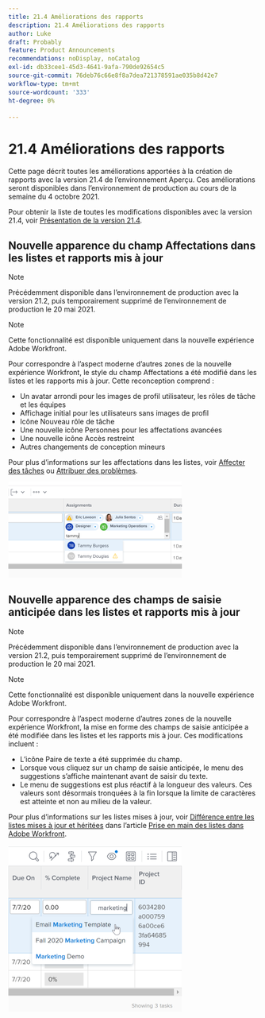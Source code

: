 ```yaml
---
title: 21.4 Améliorations des rapports
description: 21.4 Améliorations des rapports
author: Luke
draft: Probably
feature: Product Announcements
recommendations: noDisplay, noCatalog
exl-id: db33cee1-45d3-4641-9afa-790de92654c5
source-git-commit: 76deb76c66e8f8a7dea721378591ae035b8d42e7
workflow-type: tm+mt
source-wordcount: '333'
ht-degree: 0%

---
```


# 21.4 Améliorations des rapports

Cette page décrit toutes les améliorations apportées à la création de rapports avec la version 21.4 de l’environnement Aperçu. Ces améliorations seront disponibles dans l’environnement de production au cours de la semaine du 4 octobre 2021.

Pour obtenir la liste de toutes les modifications disponibles avec la version 21.4, voir [Présentation de la version 21.4](../../../product-announcements/product-releases/21.4-release-activity/21.4-release-overview.md).

## Nouvelle apparence du champ Affectations dans les listes et rapports mis à jour

>[!NOTE]
>
>Précédemment disponible dans l’environnement de production avec la version 21.2, puis temporairement supprimé de l’environnement de production le 20 mai 2021.

>[!NOTE]
>
>Cette fonctionnalité est disponible uniquement dans la nouvelle expérience Adobe Workfront.

Pour correspondre à l’aspect moderne d’autres zones de la nouvelle expérience Workfront, le style du champ Affectations a été modifié dans les listes et les rapports mis à jour. Cette reconception comprend :

* Un avatar arrondi pour les images de profil utilisateur, les rôles de tâche et les équipes
* Affichage initial pour les utilisateurs sans images de profil
* Icône Nouveau rôle de tâche
* Une nouvelle icône Personnes pour les affectations avancées
* Une nouvelle icône Accès restreint
* Autres changements de conception mineurs

Pour plus d’informations sur les affectations dans les listes, voir [Affecter des tâches](../../../manage-work/tasks/assign-tasks/assign-tasks.md) ou [Attribuer des problèmes](../../../manage-work/issues/manage-issues/assign-issues.md).

![](assets/assignments-updates-350x193.png)

## Nouvelle apparence des champs de saisie anticipée dans les listes et rapports mis à jour

>[!NOTE]
>
>Précédemment disponible dans l’environnement de production avec la version 21.2, puis temporairement supprimé de l’environnement de production le 20 mai 2021.

>[!NOTE]
>
>Cette fonctionnalité est disponible uniquement dans la nouvelle expérience Adobe Workfront.

Pour correspondre à l’aspect moderne d’autres zones de la nouvelle expérience Workfront, la mise en forme des champs de saisie anticipée a été modifiée dans les listes et les rapports mis à jour. Ces modifications incluent :

* L’icône Paire de texte a été supprimée du champ.
* Lorsque vous cliquez sur un champ de saisie anticipée, le menu des suggestions s’affiche maintenant avant de saisir du texte.
* Le menu de suggestions est plus réactif à la longueur des valeurs. Ces valeurs sont désormais tronquées à la fin lorsque la limite de caractères est atteinte et non au milieu de la valeur.

Pour plus d’informations sur les listes mises à jour, voir [Différence entre les listes mises à jour et héritées](../../../workfront-basics/navigate-workfront/use-lists/view-items-in-a-list.md#updated) dans l’article [Prise en main des listes dans Adobe Workfront](../../../workfront-basics/navigate-workfront/use-lists/view-items-in-a-list.md).

![](assets/typeahead-updates-350x336.png)
